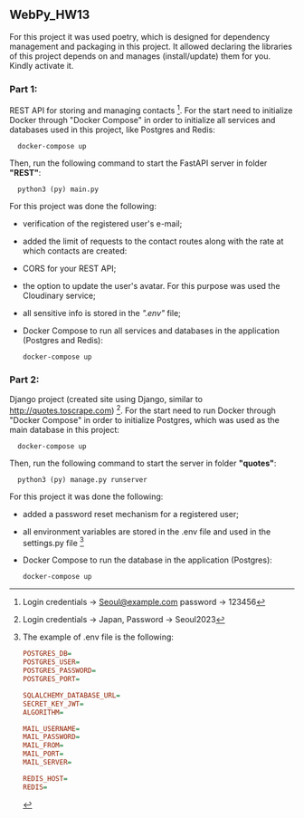 ##  WebPy_HW13

For this project it was used poetry, which is designed for dependency management and packaging in this project. It 
allowed declaring the libraries of this project depends on and manages (install/update) them for you. Kindly activate it. 

### Part 1:
REST API for storing and managing contacts [^1]. For the start need to initialize Docker through "Docker Compose" in order to initialize all services and databases used in this project, like Postgres and Redis:

      docker-compose up

Then, run the following command to start the FastAPI server in folder **"REST"**:

      python3 (py) main.py

For this project was done the following:
- verification of the registered user's e-mail;
- added the limit of requests to the contact routes along with the rate at which contacts are created:
- CORS for your REST API;
- the option to update the user's avatar. For this purpose was used the Cloudinary service;
- all sensitive info is stored in the *".env"* file;
- Docker Compose to run all services and databases in the application (Postgres and Redis):

      docker-compose up


### Part 2:
Django project (created site using Django, similar to http://quotes.toscrape.com) [^2]. For the start need to run Docker through "Docker Compose" in order to initialize Postgres, which was used as the main database in this project:

      docker-compose up

Then, run the following command to start the server in folder **"quotes"**:

      python3 (py) manage.py runserver

For this project it was done the following:
- added a password reset mechanism for a registered user; 
- all environment variables are stored in the .env file and used in the settings.py file [^3]
- Docker Compose to run the database in the application (Postgres):

      docker-compose up

[^1]: Login credentials -> Seoul@example.com
      password -> 123456

[^2]: Login credentials -> Japan, 
      Password -> Seoul2023

[^3]: The example of .env file is the following: 
    ```ini 
    POSTGRES_DB=
    POSTGRES_USER=
    POSTGRES_PASSWORD=
    POSTGRES_PORT=
    
    SQLALCHEMY_DATABASE_URL=
    SECRET_KEY_JWT=
    ALGORITHM=
    
    MAIL_USERNAME=
    MAIL_PASSWORD=
    MAIL_FROM=
    MAIL_PORT=
    MAIL_SERVER=
    
    REDIS_HOST=
    REDIS=